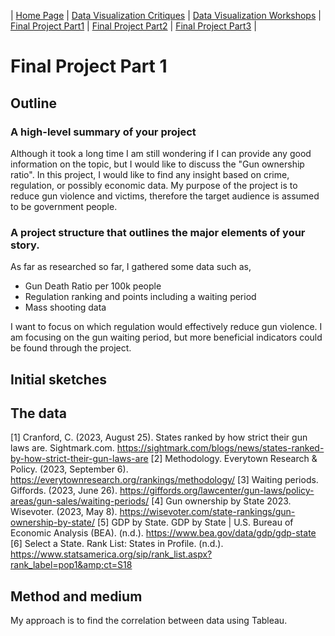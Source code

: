 | [Home Page](https://yasu24.github.io/Telling-Story-with-Data/) | [Data Visualization Critiques](data-visualization-critiques.md) | [Data Visualization Workshops](data-visualization-workshops.md) | [Final Project Part1](final-project-part1.md) | [Final Project Part2](final-project-part2.md) | [Final Project Part3](final-project-part3.md) |

# Final Project Part 1

## Outline
### A high-level summary of your project

Although it took a long time I am still wondering if I can provide any good information on the topic, but I would like to discuss the "Gun ownership ratio".
In this project, I would like to find any insight based on crime, regulation, or possibly economic data.
My purpose of the project is to reduce gun violence and victims, therefore the target audience is assumed to be government people.

### A project structure that outlines the major elements of your story.

As far as researched so far, I gathered some data such as,
- Gun Death Ratio per 100k people
- Regulation ranking and points including a waiting period
- Mass shooting data

I want to focus on which regulation would effectively reduce gun violence. I am focusing on the gun waiting period, but more beneficial indicators could be found through the project.

## Initial sketches



## The data
[1] Cranford, C. (2023, August 25). States ranked by how strict their gun laws are. Sightmark.com. https://sightmark.com/blogs/news/states-ranked-by-how-strict-their-gun-laws-are 
[2] Methodology. Everytown Research &amp; Policy. (2023, September 6). https://everytownresearch.org/rankings/methodology/ 
[3] Waiting periods. Giffords. (2023, June 26). https://giffords.org/lawcenter/gun-laws/policy-areas/gun-sales/waiting-periods/ 
[4] Gun ownership by State 2023. Wisevoter. (2023, May 8). https://wisevoter.com/state-rankings/gun-ownership-by-state/ 
[5] GDP by State. GDP by State | U.S. Bureau of Economic Analysis (BEA). (n.d.). https://www.bea.gov/data/gdp/gdp-state 
[6] Select a State. Rank List: States in Profile. (n.d.). https://www.statsamerica.org/sip/rank_list.aspx?rank_label=pop1&amp;ct=S18 

## Method and medium

My approach is to find the correlation between data using Tableau.



